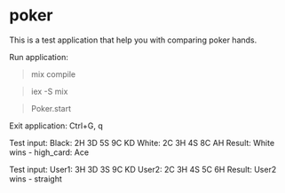 # poker

This is a test application that help you with comparing poker hands.

Run application:

> mix compile

> iex -S mix

> Poker.start

Exit application:
Ctrl+G, q


Test input:
	Black: 2H 3D 5S 9C KD White: 2C 3H 4S 8C AH
Result:
	White wins - high_card: Ace


Test input:
	User1: 3H 3D 3S 9C KD User2: 2C 3H 4S 5C 6H
Result:
	User2 wins - straight

